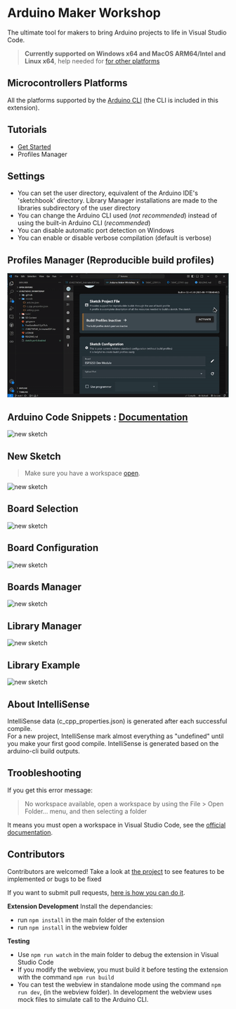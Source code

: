# Arduino Maker Workshop
The ultimate tool for makers to bring Arduino projects to life in Visual Studio Code.

> **Currently supported on Windows x64 and MacOS ARM64/Intel and Linux x64**, help needed for [for other platforms](https://github.com/thelastoutpostworkshop/arduino-maker-workshop/discussions/2)
## Microcontrollers Platforms
All the platforms supported by the [Arduino CLI](https://arduino.github.io/arduino-cli) (the CLI is included in this extension).

## Tutorials
- [Get Started](https://youtu.be/rduTUUVkzqM)
- Profiles Manager

## Settings
- You can set the user directory, equivalent of the Arduino IDE's 'sketchbook' directory. Library Manager installations are made to the libraries subdirectory of the user directory
- You can change the Arduino CLI used (*not recommended*) instead of using the built-in Arduino CLI (*recommended*)
- You can disable automatic port detection on Windows
- You can enable or disable verbose compilation (default is verbose)

## Profiles Manager (Reproducible build profiles)
![new sketch](.readme/profiles_manager.gif)

## Arduino Code Snippets : [Documentation](https://github.com/thelastoutpostworkshop/arduino-maker-workshop/blob/main/Arduino_Snippets_Documentation.md)
![new sketch](.readme/snippets.gif)

## New Sketch
> Make sure you have a workspace [open](https://code.visualstudio.com/docs/editor/workspaces).

![new sketch](.readme/new_sketch.gif)

## Board Selection
![new sketch](.readme/board_selection.gif)

## Board Configuration
![new sketch](.readme/board_configuration.gif)

## Boards Manager
![new sketch](.readme/board_manager.gif)

## Library Manager
![new sketch](.readme/library_manager.gif)

## Library Example
![new sketch](.readme/library_example.gif)

## About IntelliSense
IntelliSense data (c_cpp_properties.json) is generated after each successful compile.  
For a new project, IntelliSense mark almost everything as "undefined" until you make your first good compile.
IntelliSense is generated based on the arduino-cli build outputs.

## Troobleshooting
If you get this error message:
> No workspace available, open a workspace by using the File > Open Folder... menu, and then selecting a folder

It means you must open a workspace in Visual Studio Code, see the [official documentation](https://code.visualstudio.com/docs/editor/workspaces).

## Contributors
Contributors are welcomed! 
Take a look at [the project](https://github.com/users/thelastoutpostworkshop/projects/3) to see features to be implemented or bugs to be fixed

If you want to submit pull requests, [here is how you can do it](https://docs.github.com/en/get-started/exploring-projects-on-github/contributing-to-a-project).

**Extension Development**
Install the dependancies:
- run `npm install` in the main folder of the extension
- run `npm install` in the webview folder

**Testing**
- Use `npm run watch` in the main folder to debug the extension in Visual Studio Code
- If you modify the webview, you must build it before testing the extension with the command `npm run build`
- You can test the webview in standalone mode using the command `npm run dev`, (in the webview folder). In development the webview uses mock files to simulate call to the Arduino CLI.

